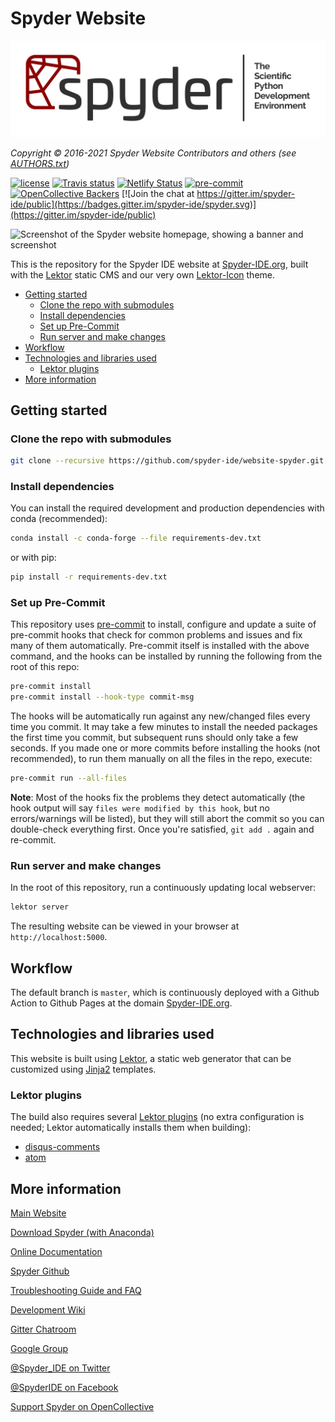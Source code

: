 # Spyder Website

![Spyder Website — The Official Site of the Scientific Python Development Environment](./assets/static/images/spyder_readme_banner.png)

*Copyright © 2016-2021 Spyder Website Contributors and others (see [AUTHORS.txt](https://github.com/spyder-ide/website-spyder/blob/master/AUTHORS.txt))*


[![license](https://img.shields.io/pypi/l/spyder.svg)](./LICENSE.txt)
[![Travis status](https://travis-ci.org/spyder-ide/website-spyder.svg?branch=develop)](https://travis-ci.org/spyder-ide/website-spyder)
[![Netlify Status](https://api.netlify.com/api/v1/badges/12791f68-4cbb-4236-b918-24da97168631/deploy-status)](https://app.netlify.com/sites/spyder-website-preview/deploys)
[![pre-commit](https://img.shields.io/badge/pre--commit-enabled-brightgreen?logo=pre-commit&logoColor=white)](https://github.com/pre-commit/pre-commit)
[![OpenCollective Backers](https://opencollective.com/spyder/backers/badge.svg?color=blue)](#backers)
[![Join the chat at https://gitter.im/spyder-ide/public](https://badges.gitter.im/spyder-ide/spyder.svg)](https://gitter.im/spyder-ide/public)


![Screenshot of the Spyder website homepage, showing a banner and screenshot](./assets/static/images/mainpage_screenshot.png)


This is the repository for the Spyder IDE website at [Spyder-IDE.org](https://www.spyder-ide.org/), built with the [Lektor](https://www.getlektor.com/) static CMS and our very own [Lektor-Icon](https://spyder-ide.github.io/lektor-icon/) theme.


<!-- markdownlint-disable -->
<!-- START doctoc generated TOC please keep comment here to allow auto update -->
<!-- DON'T EDIT THIS SECTION, INSTEAD RE-RUN doctoc TO UPDATE -->

- [Getting started](#getting-started)
  - [Clone the repo with submodules](#clone-the-repo-with-submodules)
  - [Install dependencies](#install-dependencies)
  - [Set up Pre-Commit](#set-up-pre-commit)
  - [Run server and make changes](#run-server-and-make-changes)
- [Workflow](#workflow)
- [Technologies and libraries used](#technologies-and-libraries-used)
  - [Lektor plugins](#lektor-plugins)
- [More information](#more-information)

<!-- END doctoc generated TOC please keep comment here to allow auto update -->
<!-- markdownlint-restore -->



## Getting started


### Clone the repo with submodules

```bash
git clone --recursive https://github.com/spyder-ide/website-spyder.git
```


### Install dependencies

You can install the required development and production dependencies with conda (recommended):

```bash
conda install -c conda-forge --file requirements-dev.txt
```

or with pip:

```bash
pip install -r requirements-dev.txt
```


### Set up Pre-Commit

This repository uses [pre-commit](https://pre-commit.com/) to install, configure and update a suite of pre-commit hooks that check for common problems and issues and fix many of them automatically.
Pre-commit itself is installed with the above command, and the hooks can be installed by running the following from the root of this repo:

```bash
pre-commit install
pre-commit install --hook-type commit-msg
```

The hooks will be automatically run against any new/changed files every time you commit.
It may take a few minutes to install the needed packages the first time you commit, but subsequent runs should only take a few seconds.
If you made one or more commits before installing the hooks (not recommended), to run them manually on all the files in the repo, execute:

```bash
pre-commit run --all-files
```

**Note**: Most of the hooks fix the problems they detect automatically (the hook output will say ``files were modified by this hook``, but no errors/warnings will be listed), but they will still abort the commit so you can double-check everything first.
Once you're satisfied, ``git add .`` again and re-commit.


### Run server and make changes

In the root of this repository, run a continuously updating local webserver:

```bash
lektor server
```

The resulting website can be viewed in your browser at ``http://localhost:5000``.



## Workflow

The default branch is ``master``, which is continuously deployed with a Github Action to Github Pages at the domain [Spyder-IDE.org](https://spyder-ide.org/).



## Technologies and libraries used

This website is built using [Lektor](https://www.getlektor.com/), a static web generator that can be customized using [Jinja2](http://jinja.pocoo.org/) templates.


### Lektor plugins

The build also requires several [Lektor plugins](https://www.getlektor.com/docs/plugins/) (no extra configuration is needed; Lektor automatically installs them when building):

* [disqus-comments](https://github.com/lektor/lektor-disqus-comments)
* [atom](https://github.com/lektor/lektor-atom)



## More information

[Main Website](https://www.spyder-ide.org/)

[Download Spyder (with Anaconda)](https://www.anaconda.com/download/)

[Online Documentation](https://docs.spyder-ide.org/)

[Spyder Github](https://github.com/spyder-ide/spyder)

[Troubleshooting Guide and FAQ](https://github.com/spyder-ide/spyder/wiki/Troubleshooting-Guide-and-FAQ)

[Development Wiki](https://github.com/spyder-ide/spyder/wiki/Dev:-Index)

[Gitter Chatroom](https://gitter.im/spyder-ide/public)

[Google Group](https://groups.google.com/group/spyderlib)

[@Spyder_IDE on Twitter](https://twitter.com/spyder_ide)

[@SpyderIDE on Facebook](https://www.facebook.com/SpyderIDE/)

[Support Spyder on OpenCollective](https://opencollective.com/spyder/)
